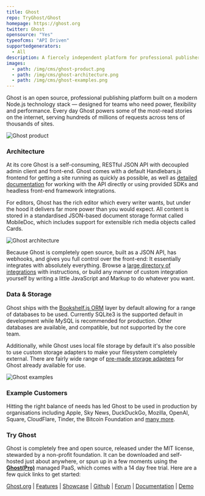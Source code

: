 ```yaml
---
title: Ghost
repo: TryGhost/Ghost
homepage: https://ghost.org
twitter: Ghost
opensource: "Yes"
typeofcms: "API Driven"
supportedgenerators:
  - All
description: A fiercely independent platform for professional publishers. Headless Node.js REST API for developers, beautiful Ember.js admin client for editors. Used by Apple, NASA, Sky News, OpenAI & many more.
images:
  - path: /img/cms/ghost-product.png
  - path: /img/cms/ghost-architecture.png
  - path: /img/cms/ghost-examples.png
---
```


Ghost is an open source, professional publishing platform built on a modern Node.js technology stack — designed for teams who need power, flexibility and performance. Every day Ghost powers some of the most-read stories on the internet, serving hundreds of millions of requests across tens of thousands of sites.

<img src="/img/cms/ghost-product.png" alt="Ghost product" />

### Architecture

At its core Ghost is a self-consuming, RESTful JSON API with decoupled admin client and front-end. Ghost comes with a default Handlebars.js frontend for getting a site running as quickly as possible, as well as [detailed documentation](https://docs.ghost.org) for working with the API directly or using provided SDKs and headless front-end framework integrations.

For editors, Ghost has the rich editor which every writer wants, but under the hood it delivers far more power than you would expect. All content is stored in a standardised JSON-based document storage format called MobileDoc, which includes support for extensible rich media objects called Cards.

<img src="/img/cms/ghost-architecture.png" alt="Ghost architecture" />

Because Ghost is completely open source, built as a JSON API, has webhooks, and gives you full control over the front-end: It essentially integrates with absolutely everything. Browse a [large directory of integrations](https://docs.ghost.org/integrations/) with instructions, or build any manner of custom integration yourself by writing a little JavaScript and Markup to do whatever you want.

### Data & Storage

Ghost ships with the [Bookshelf.js ORM](https://bookshelfjs.org/) layer by default allowing for a range of databases to be used. Currently SQLite3 is the supported default in development while MySQL is recommended for production. Other databases are available, and compatible, but not supported by the core team.

Additionally, while Ghost uses local file storage by default it's also possible to use custom storage adapters to make your filesystem completely external. There are fairly wide range of [pre-made storage adapters](https://docs.ghost.org/concepts/storage-adapters/) for Ghost already available for use.

<img src="/img/cms/ghost-examples.png" alt="Ghost examples" />

### Example Customers

Hitting the right balance of needs has led Ghost to be used in production by organisations including Apple, Sky News, DuckDuckGo, Mozilla, OpenAI, Square, CloudFlare, Tinder, the Bitcoin Foundation and [many more](https://ghost.org/customers/).

### Try Ghost

Ghost is completely free and open source, released under the MIT license, stewarded by a non-profit foundation. It can be downloaded and self-hosted just about anywhere, or spun up in a few moments using the **[Ghost(Pro)](https://ghost.org/pricing/)** managed PaaS, which comes with a 14 day free trial. Here are a few quick links to get started:

[Ghost.org](https://ghost.org) | [Features](https://ghost.org/features) | [Showcase](https://ghost.org/customers) | [Github](https://github.com/tryghost/ghost) | [Forum](https://forum.ghost.org/) | [Documentation](https://docs.ghost.org/) | [Demo](https://demo.ghost.io)

<style>.images{display:none}</style>

